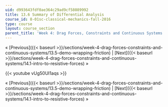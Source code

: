 ```yaml
---
uid: d993643fdf0ae364c29ad9cf58089992
title: 13.6 Summary of Differential Analysis
course_id: 8-01sc-classical-mechanics-fall-2016
type: course
layout: course_section
parent_title: 'Week 4: Drag Forces, Constraints and Continuous Systems'
---
```


« [Previous]({{< baseurl >}}/sections/week-4-drag-forces-constraints-and-continuous-systems/13.5-demo-wrapping-friction) | [Next]({{< baseurl >}}/sections/week-4-drag-forces-constraints-and-continuous-systems/14.1-intro-to-resistive-forces) »

{{< youtube vUg50UI1aqs >}}

« [Previous]({{< baseurl >}}/sections/week-4-drag-forces-constraints-and-continuous-systems/13.5-demo-wrapping-friction) | [Next]({{< baseurl >}}/sections/week-4-drag-forces-constraints-and-continuous-systems/14.1-intro-to-resistive-forces) »